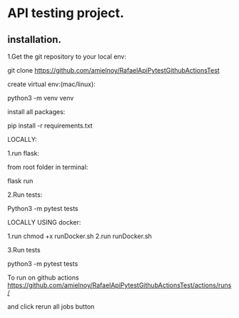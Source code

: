 # API testing project.


## installation.
1.Get the git repository to your local env:

git clone https://github.com/amielnoy/RafaelApiPytestGithubActionsTest 

create virtual env:(mac/linux):

python3 -m venv venv

install all packages:

pip install -r requirements.txt


LOCALLY:

1.run flask:

from root folder in terminal: 

flask run

2.Run tests:

Python3 -m pytest tests

LOCALLY USING docker:

1.run chmod +x runDocker.sh
2.run runDocker.sh 

3.Run tests

python3 -m pytest tests

To run on github actions 
https://github.com/amielnoy/RafaelApiPytestGithubActionsTest/actions/runs/

and click rerun all jobs button
